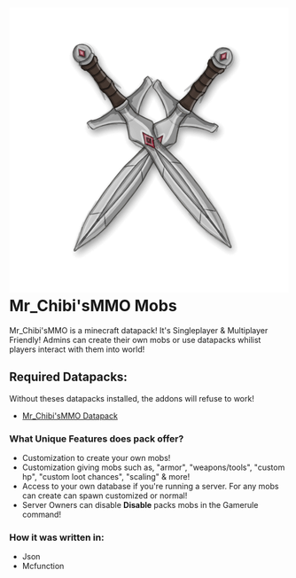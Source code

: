<h1><img src="https://github.com/mr-chibi/mmo/blob/main/pack.png?raw=true"> Mr_Chibi'sMMO Mobs</h1>
<p>Mr_Chibi'sMMO is a minecraft datapack! It's Singleplayer & Multiplayer Friendly! Admins can create their own mobs or use datapacks whilist players interact with them into world!</p>

<h2>Required Datapacks:</h2>
<p>Without theses datapacks installed, the addons will refuse to work!</p>
<ul>
  <li><a href="https://www.planetminecraft.com/data-pack/mr-chibismmo-datapack/" targe="_blank">Mr_Chibi'sMMO Datapack</a></li>
</ul>

<h3>What Unique Features does pack offer?</h3>
<ul>
  <li>Customization to create your own mobs!</li>
  <li>Customization giving mobs such as, "armor", "weapons/tools", "custom hp", "custom loot chances", "scaling" & more!</li>
  <li>Access to your own database if you're running a server. For any mobs can create can spawn customized or normal!</li>
  <li>Server Owners can disable <b>Disable</b> packs mobs in the Gamerule command!</li>
</ul>

<h3>How it was written in:</h3>
<ul>
  <li>Json</li>
  <li>Mcfunction</li>
</ul>
